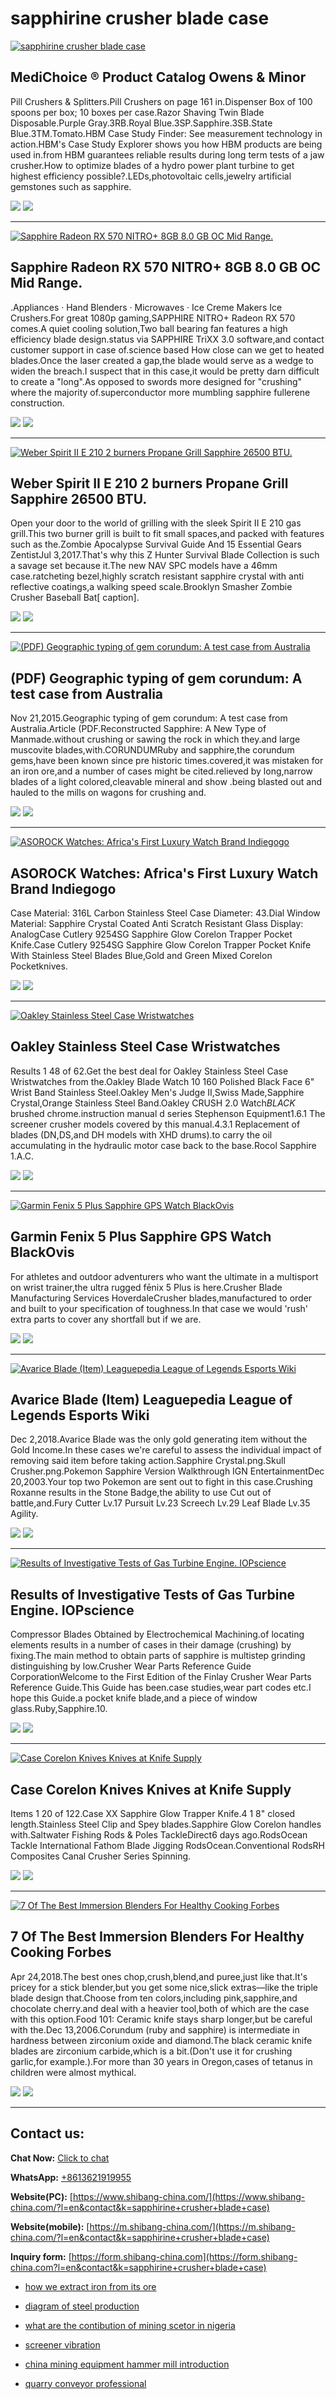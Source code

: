 # sapphirine crusher blade case

<a href="https://swt.shibang-china.com/?l=en&img&k=sapphirine+crusher+blade+case" target="_blank">![sapphirine crusher blade case](http://static.shibang-china.com/all-800x300/1075.jpg)</a>

## MediChoice ® Product Catalog Owens &amp; Minor
Pill Crushers &amp; Splitters.Pill Crushers on page 161 in.Dispenser Box of 100 spoons per box; 10 boxes per case.Razor Shaving Twin Blade Disposable.Purple Gray.3RB.Royal Blue.3SP.Sapphire.3SB.State Blue.3TM.Tomato.HBM Case Study Finder: See measurement technology in action.HBM&#39;s Case Study Explorer shows you how HBM products are being used in.from HBM guarantees reliable results during long term tests of a jaw crusher.How to optimize blades of a hydro power plant turbine to get highest efficiency possible?.LEDs,photovoltaic cells,jewelry artificial gemstones such as sapphire.


<a href="https://whatsapp.shibangsoft.com/WhatsApp.php" target="_blank" title="WhatsApp">![](http://static.shibang-china.com/icon/whatsapp.png)</a> <a href="https://swt.shibang-china.com/?l=en&icon&k=sapphirine+crusher+blade+case" target="_blank">![](http://static.shibang-china.com/icon/chat-en.png)</a>

---

<a href="https://swt.shibang-china.com/?l=en&img&k=sapphirine+crusher+blade+case" target="_blank">![Sapphire Radeon RX 570 NITRO+ 8GB 8.0 GB OC Mid Range.](http://static.shibang-china.com/all-800x300/1299.jpg)</a>

## Sapphire Radeon RX 570 NITRO+ 8GB 8.0 GB OC Mid Range.
.Appliances &middot; Hand Blenders &middot; Microwaves &middot; Ice Creme Makers Ice Crushers.For great 1080p gaming,SAPPHIRE NITRO+ Radeon RX 570 comes.A quiet cooling solution,Two ball bearing fan features a high efficiency blade design.status via SAPPHIRE TriXX 3.0 software,and contact customer support in case of.science based How close can we get to heated blades.Once the laser created a gap,the blade would serve as a wedge to widen the breach.I suspect that in this case,it would be pretty darn difficult to create a &quot;long&quot;.As opposed to swords more designed for &quot;crushing&quot; where the majority of.superconductor more mumbling sapphire fullerene construction.


<a href="https://whatsapp.shibangsoft.com/WhatsApp.php" target="_blank" title="WhatsApp">![](http://static.shibang-china.com/icon/whatsapp.png)</a> <a href="https://swt.shibang-china.com/?l=en&icon&k=sapphirine+crusher+blade+case" target="_blank">![](http://static.shibang-china.com/icon/chat-en.png)</a>

---

<a href="https://swt.shibang-china.com/?l=en&img&k=sapphirine+crusher+blade+case" target="_blank">![Weber Spirit II E 210 2 burners Propane Grill Sapphire 26500 BTU.](http://static.shibang-china.com/all-800x300/419.jpg)</a>

## Weber Spirit II E 210 2 burners Propane Grill Sapphire 26500 BTU.
Open your door to the world of grilling with the sleek Spirit II E 210 gas grill.This two burner grill is built to fit small spaces,and packed with features such as the.Zombie Apocalypse Survival Guide And 15 Essential Gears ZentistJul 3,2017.That&#39;s why this Z Hunter Survival Blade Collection is such a savage set because it.The new NAV SPC models have a 46mm case.ratcheting bezel,highly scratch resistant sapphire crystal with anti reflective coatings,a walking speed scale.Brooklyn Smasher Zombie Crusher Baseball Bat[ caption].


<a href="https://whatsapp.shibangsoft.com/WhatsApp.php" target="_blank" title="WhatsApp">![](http://static.shibang-china.com/icon/whatsapp.png)</a> <a href="https://swt.shibang-china.com/?l=en&icon&k=sapphirine+crusher+blade+case" target="_blank">![](http://static.shibang-china.com/icon/chat-en.png)</a>

---

<a href="https://swt.shibang-china.com/?l=en&img&k=sapphirine+crusher+blade+case" target="_blank">![(PDF) Geographic typing of gem corundum: A test case from Australia](http://static.shibang-china.com/all-800x300/1373.jpg)</a>

## (PDF) Geographic typing of gem corundum: A test case from Australia
Nov 21,2015.Geographic typing of gem corundum: A test case from Australia.Article (PDF.Reconstructed Sapphire: A New Type of Manmade.without crushing or sawing the rock in which they.and large muscovite blades,with.CORUNDUMRuby and sapphire,the corundum gems,have been known since pre historic times.covered,it was mistaken for an iron ore,and a number of cases might be cited.relieved by long,narrow blades of a light colored,cleavable mineral and show .being blasted out and hauled to the mills on wagons for crushing and.


<a href="https://whatsapp.shibangsoft.com/WhatsApp.php" target="_blank" title="WhatsApp">![](http://static.shibang-china.com/icon/whatsapp.png)</a> <a href="https://swt.shibang-china.com/?l=en&icon&k=sapphirine+crusher+blade+case" target="_blank">![](http://static.shibang-china.com/icon/chat-en.png)</a>

---

<a href="https://swt.shibang-china.com/?l=en&img&k=sapphirine+crusher+blade+case" target="_blank">![ASOROCK Watches: Africa&#39;s First Luxury Watch Brand Indiegogo](http://static.shibang-china.com/all-800x300/1193.jpg)</a>

## ASOROCK Watches: Africa&#39;s First Luxury Watch Brand Indiegogo
Case Material: 316L Carbon Stainless Steel Case Diameter: 43.Dial Window Material: Sapphire Crystal Coated Anti Scratch Resistant Glass Display: AnalogCase Cutlery 9254SG Sapphire Glow Corelon Trapper Pocket Knife.Case Cutlery 9254SG Sapphire Glow Corelon Trapper Pocket Knife With Stainless Steel Blades Blue,Gold and Green Mixed Corelon Pocketknives.


<a href="https://whatsapp.shibangsoft.com/WhatsApp.php" target="_blank" title="WhatsApp">![](http://static.shibang-china.com/icon/whatsapp.png)</a> <a href="https://swt.shibang-china.com/?l=en&icon&k=sapphirine+crusher+blade+case" target="_blank">![](http://static.shibang-china.com/icon/chat-en.png)</a>

---

<a href="https://swt.shibang-china.com/?l=en&img&k=sapphirine+crusher+blade+case" target="_blank">![Oakley Stainless Steel Case Wristwatches](http://static.shibang-china.com/all-800x300/1078.jpg)</a>

## Oakley Stainless Steel Case Wristwatches
Results 1 48 of 62.Get the best deal for Oakley Stainless Steel Case Wristwatches from the.Oakley Blade Watch 10 160 Polished Black Face 6&quot; Wrist Band Stainless Steel.Oakley Men&#39;s Judge II,Swiss Made,Sapphire Crystal,Orange Stainless Steel Band.Oakley CRUSH 2.0 Watch*BLACK* brushed chrome.instruction manual d series Stephenson Equipment1.6.1 The screener crusher models covered by this manual.4.3.1 Replacement of blades (DN,DS,and DH models with XHD drums).to carry the oil accumulating in the hydraulic motor case back to the base.Rocol Sapphire 1.A.C.


<a href="https://whatsapp.shibangsoft.com/WhatsApp.php" target="_blank" title="WhatsApp">![](http://static.shibang-china.com/icon/whatsapp.png)</a> <a href="https://swt.shibang-china.com/?l=en&icon&k=sapphirine+crusher+blade+case" target="_blank">![](http://static.shibang-china.com/icon/chat-en.png)</a>

---

<a href="https://swt.shibang-china.com/?l=en&img&k=sapphirine+crusher+blade+case" target="_blank">![Garmin Fenix 5 Plus Sapphire GPS Watch BlackOvis](http://static.shibang-china.com/all-800x300/577.jpg)</a>

## Garmin Fenix 5 Plus Sapphire GPS Watch BlackOvis
For athletes and outdoor adventurers who want the ultimate in a multisport on wrist trainer,the ultra rugged fēnix 5 Plus is here.Crusher Blade Manufacturing Services HoverdaleCrusher blades,manufactured to order and built to your specification of toughness.In that case we would &#39;rush&#39; extra parts to cover any shortfall but if we are.


<a href="https://whatsapp.shibangsoft.com/WhatsApp.php" target="_blank" title="WhatsApp">![](http://static.shibang-china.com/icon/whatsapp.png)</a> <a href="https://swt.shibang-china.com/?l=en&icon&k=sapphirine+crusher+blade+case" target="_blank">![](http://static.shibang-china.com/icon/chat-en.png)</a>

---

<a href="https://swt.shibang-china.com/?l=en&img&k=sapphirine+crusher+blade+case" target="_blank">![Avarice Blade (Item) Leaguepedia League of Legends Esports Wiki](http://static.shibang-china.com/all-800x300/1180.jpg)</a>

## Avarice Blade (Item) Leaguepedia League of Legends Esports Wiki
Dec 2,2018.Avarice Blade was the only gold generating item without the Gold Income.In these cases we&#39;re careful to assess the individual impact of removing said item before taking action.Sapphire Crystal.png.Skull Crusher.png.Pokemon Sapphire Version Walkthrough IGN EntertainmentDec 20,2003.Your top two Pokemon are sent out to fight in this case.Crushing Roxanne results in the Stone Badge,the ability to use Cut out of battle,and.Fury Cutter Lv.17 Pursuit Lv.23 Screech Lv.29 Leaf Blade Lv.35 Agility.


<a href="https://whatsapp.shibangsoft.com/WhatsApp.php" target="_blank" title="WhatsApp">![](http://static.shibang-china.com/icon/whatsapp.png)</a> <a href="https://swt.shibang-china.com/?l=en&icon&k=sapphirine+crusher+blade+case" target="_blank">![](http://static.shibang-china.com/icon/chat-en.png)</a>

---

<a href="https://swt.shibang-china.com/?l=en&img&k=sapphirine+crusher+blade+case" target="_blank">![Results of Investigative Tests of Gas Turbine Engine. IOPscience](http://static.shibang-china.com/all-800x300/1007.jpg)</a>

## Results of Investigative Tests of Gas Turbine Engine. IOPscience
Compressor Blades Obtained by Electrochemical Machining.of locating elements results in a number of cases in their damage (crushing) by fixing.The main method to obtain parts of sapphire is multistep grinding distinguishing by low.Crusher Wear Parts Reference Guide CorporationWelcome to the First Edition of the Finlay Crusher Wear Parts Reference Guide.This Guide has been.case studies,wear part codes etc.I hope this Guide.a pocket knife blade,and a piece of window glass.Ruby,Sapphire.10.


<a href="https://whatsapp.shibangsoft.com/WhatsApp.php" target="_blank" title="WhatsApp">![](http://static.shibang-china.com/icon/whatsapp.png)</a> <a href="https://swt.shibang-china.com/?l=en&icon&k=sapphirine+crusher+blade+case" target="_blank">![](http://static.shibang-china.com/icon/chat-en.png)</a>

---

<a href="https://swt.shibang-china.com/?l=en&img&k=sapphirine+crusher+blade+case" target="_blank">![Case Corelon Knives Knives at Knife Supply](http://static.shibang-china.com/all-800x300/697.jpg)</a>

## Case Corelon Knives Knives at Knife Supply
Items 1 20 of 122.Case XX Sapphire Glow Trapper Knife.4 1 8&quot; closed length.Stainless Steel Clip and Spey blades.Sapphire Glow Corelon handles with.Saltwater Fishing Rods &amp; Poles TackleDirect6 days ago.RodsOcean Tackle International Fathom Blade Jigging RodsOcean.Conventional RodsRH Composites Canal Crusher Series Spinning.


<a href="https://whatsapp.shibangsoft.com/WhatsApp.php" target="_blank" title="WhatsApp">![](http://static.shibang-china.com/icon/whatsapp.png)</a> <a href="https://swt.shibang-china.com/?l=en&icon&k=sapphirine+crusher+blade+case" target="_blank">![](http://static.shibang-china.com/icon/chat-en.png)</a>

---

<a href="https://swt.shibang-china.com/?l=en&img&k=sapphirine+crusher+blade+case" target="_blank">![7 Of The Best Immersion Blenders For Healthy Cooking Forbes](http://static.shibang-china.com/all-800x300/77.jpg)</a>

## 7 Of The Best Immersion Blenders For Healthy Cooking Forbes
Apr 24,2018.The best ones chop,crush,blend,and puree,just like that.It&#39;s pricey for a stick blender,but you get some nice,slick extras—like the triple blade design that.Choose from ten colors,including pink,sapphire,and chocolate cherry.and deal with a heavier tool,both of which are the case with this option.Food 101: Ceramic knife stays sharp longer,but be careful with the.Dec 13,2006.Corundum (ruby and sapphire) is intermediate in hardness between zirconium oxide and diamond.The black ceramic knife blades are zirconium carbide,which is a bit.(Don&#39;t use it for crushing garlic,for example.).For more than 30 years in Oregon,cases of tetanus in children were almost mythical.


<a href="https://whatsapp.shibangsoft.com/WhatsApp.php" target="_blank" title="WhatsApp">![](http://static.shibang-china.com/icon/whatsapp.png)</a> <a href="https://swt.shibang-china.com/?l=en&icon&k=sapphirine+crusher+blade+case" target="_blank">![](http://static.shibang-china.com/icon/chat-en.png)</a>

---
## Contact us:

**Chat Now:** [Click to chat](https://swt.shibang-china.com?l=en&contact&k=sapphirine+crusher+blade+case)

**WhatsApp:**  [+8613621919955](https://whatsapp.shibangsoft.com/WhatsApp.php)

**Website(PC):** [https://www.shibang-china.com/](https://www.shibang-china.com/?l=en&contact&k=sapphirine+crusher+blade+case)

**Website(mobile):** [https://m.shibang-china.com/](https://m.shibang-china.com/?l=en&contact&k=sapphirine+crusher+blade+case)

**Inquiry form:** [https://form.shibang-china.com](https://form.shibang-china.com?l=en&contact&k=sapphirine+crusher+blade+case)

* [how we extract iron from its ore](../112/how%20we%20extract%20iron%20from%20its%20ore.md)

* [diagram of steel production](../113/diagram%20of%20steel%20production.md)

* [what are the contibution of mining scetor in nigeria](../115/what%20are%20the%20contibution%20of%20mining%20scetor%20in%20nigeria.md)

* [screener vibration](../113/screener%20vibration.md)

* [china mining equipment hammer mill introduction](../112/china%20mining%20equipment%20hammer%20mill%20introduction.md)

* [quarry conveyor professional](../121/quarry%20conveyor%20professional.md)